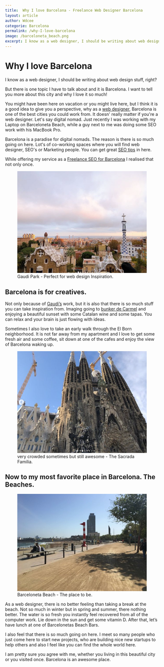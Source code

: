 ```yaml
---
title:  Why I love Barcelona - Freelance Web Designer Barcelona
layout: article
author: Wdcee
categorie: Barcelona
permalink: /why-I-love-barcelona
image: /barceloneta_beach.png
excerpt: I know as a web designer, I should be writing about web design stuff, right? But there is one topic I have to talk about and it is Barcelona. I want to tell you more about this city and why I love it so much! 
---
```


<h1>Why I love Barcelona</h1>

I know as a web designer, I should be writing about web design stuff, right?

But there is one topic I have to talk about and it is Barcelona. I want to tell you more about this city and why I love it so much! 

You might have been here on vacation or you might live here, but I think it is a good idea to give you a perspective, why as a <a href="/">web designer</a>, Barcelona is one of the best cities you could work from.
It doesn' really matter if you're a web designer. Let's say digital nomad. Just recently I was working with my
Laptop on Barceloneta Beach, while a guy next to me was doing some SEO work with his MacBook Pro.

Barcelona is a paradise for digital nomads. The reason is there is so much going on here. Lot's of co-working spaces where you will find web designer, SEO's or Marketing people. You can get great <a href="/why-seo-important">SEO tips</a> in here. 

While offering my service as a <a href="/service/seo-barcelona">Freelance SEO for Barcelona</a> I realised that not only once.

<figure>
<img src="/gaudi_park.png" alt="gaudi park barcelona">
<figcaption>Gaudi Park - Perfect for web design Inspiration.</figcaption>
</figure>

<h2>Barcelona is for creatives.</h2>

Not only because of <a href="https://fr.wikipedia.org/wiki/Antoni_Gaud%C3%AD" target="_blank">Gaudi’s</a> work, but it is also that there is so much stuff you can take inspiration from. Imaging going to <a href="https://en.wikipedia.org/wiki/Tur%C3%B3_de_la_Rovira" target="_blank">bunker de Carmel</a> and enjoying a beautiful sunset with some Catalan wine and some tapas. You can relax and your brain is just flowing with ideas.

Sometimes I also love to take an early walk through the El Born neighborhood. It is not far away from my apartment and I love to get some fresh air and some coffee, sit down at one of the cafes and enjoy the view of Barcelona waking up.

<figure>
<img src="/sagrada_familia.png" alt="sagrada familia barcelona">
<figcaption>very crowded sometimes but still awesome - The Sacrada Familia.</figcaption>
</figure>

<h2>Now to my most favorite place in Barcelona. The Beaches.</h2>

<figure>
<img src="/barceloneta_beach.jpg" alt="barceloneta beach">
<figcaption>Barceloneta Beach - The place to be.</figcaption>
</figure>

As a web designer, there is no better feeling than taking a break at the beach. Not so much in winter but in spring and summer, there nothing better. The water is so fresh you instantly feel recovered from all of the computer work. Lie down in the sun and get some vitamin D. After that, let’s have lunch at one of Barcelonetas Beach Bars.

I also feel that there is so much going on here. I meet so many people who just come here to start new projects, who are building nice new startups to help others and also I feel like you can find the whole world here.

I am pretty sure you agree with me, whether you living in this beautiful city or you visited once. Barcelona is an awesome place.
